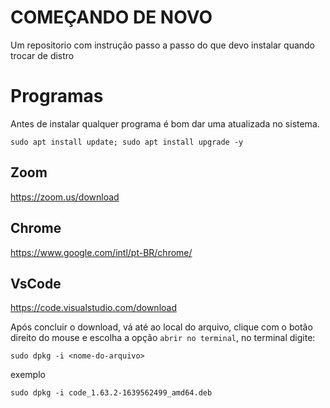 # COMEÇANDO DE NOVO
Um repositorio com instrução passo a passo do que devo instalar quando trocar de distro

# Programas

Antes de instalar qualquer programa é bom dar uma atualizada no sistema.

```
sudo apt install update; sudo apt install upgrade -y
```

## Zoom
https://zoom.us/download

## Chrome
https://www.google.com/intl/pt-BR/chrome/

## VsCode
https://code.visualstudio.com/download

Após concluir o download, vá até ao local do arquivo, clique com o botão direito do mouse e escolha a opção `abrir no terminal`, no terminal digite:
```
sudo dpkg -i <nome-do-arquivo>
```
exemplo
 ```
 sudo dpkg -i code_1.63.2-1639562499_amd64.deb
 ```
 

